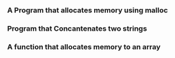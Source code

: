 ### A Program that allocates memory using malloc
### Program that Concantenates two strings
### A function that allocates memory to an array
